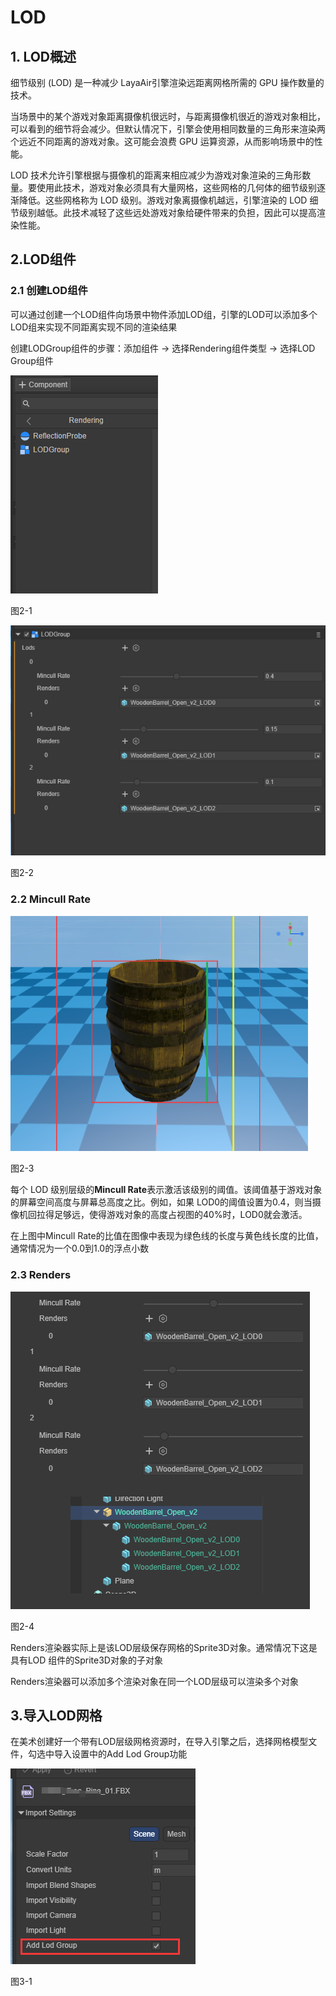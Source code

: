 # LOD

## 1. LOD概述

细节级别 (LOD) 是一种减少 LayaAir引擎渲染远距离网格所需的 GPU 操作数量的技术。

当场景中的某个游戏对象距离摄像机很远时，与距离摄像机很近的游戏对象相比，可以看到的细节将会减少。但默认情况下，引擎会使用相同数量的三角形来渲染两个远近不同距离的游戏对象。这可能会浪费 GPU 运算资源，从而影响场景中的性能。

LOD 技术允许引擎根据与摄像机的距离来相应减少为游戏对象渲染的三角形数量。要使用此技术，游戏对象必须具有大量网格，这些网格的几何体的细节级别逐渐降低。这些网格称为 LOD 级别。游戏对象离摄像机越远，引擎渲染的 LOD 细节级别越低。此技术减轻了这些远处游戏对象给硬件带来的负担，因此可以提高渲染性能。



## 2.LOD组件

### 2.1 创建LOD组件

可以通过创建一个LOD组件向场景中物件添加LOD组，引擎的LOD可以添加多个LOD组来实现不同距离实现不同的渲染结果

创建LODGroup组件的步骤：添加组件 -> 选择Rendering组件类型 -> 选择LOD Group组件

 ![image-20221205141318103](img/image-20221205141318103.png)

图2-1

 ![image-20221205142529587](img/image-20221205142529587.png)

图2-2

### 2.2 Mincull Rate

 <img src="img/image-20221205150533197.png" alt="image-20221205150533197" style="zoom:50%;" />

图2-3

每个 LOD 级别层级的**Mincull Rate**表示激活该级别的阈值。该阈值基于游戏对象的屏幕空间高度与屏幕总高度之比。例如，如果 LOD0的阈值设置为0.4，则当摄像机回拉得足够远，使得游戏对象的高度占视图的40%时，LOD0就会激活。

在上图中Mincull Rate的比值在图像中表现为绿色线的长度与黄色线长度的比值，通常情况为一个0.0到1.0的浮点小数

### 2.3 Renders

 ![image-20221205150935175](img/image-20221205150935175.png)

图2-4

Renders渲染器实际上是该LOD层级保存网格的Sprite3D对象。通常情况下这是具有LOD 组件的Sprite3D对象的子对象

Renders渲染器可以添加多个渲染对象在同一个LOD层级可以渲染多个对象



## 3.导入LOD网格

在美术创建好一个带有LOD层级网格资源时，在导入引擎之后，选择网格模型文件，勾选中导入设置中的Add Lod Group功能

 ![image-20221205151903478](img/image-20221205151903478.png)

图3-1
